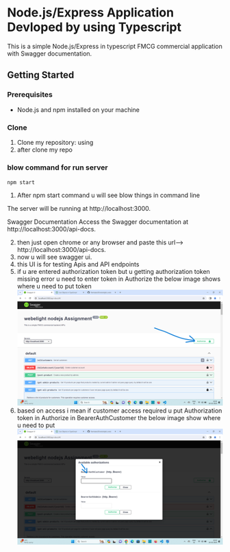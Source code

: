 # Node.js/Express Application Devloped by using Typescript

This is a simple Node.js/Express in typescript FMCG commercial application  with Swagger documentation.

## Getting Started

### Prerequisites

- Node.js and npm installed on your machine

### Clone
1. Clone  my repository:
    using    
2. after clone my repo
### blow command for run server
    
    npm start
 
 1. After npm start command u will see blow things in command line

 The server will be running at http://localhost:3000.

Swagger Documentation
Access the Swagger documentation at http://localhost:3000/api-docs.

2. then just open chrome or any browser and paste this url--> http://localhost:3000/api-docs.
3. now u will see swagger ui.
4. this UI is for testing Apis and API endpoints
5. if u are entered authorization token but u getting authorization token missing error u need to enter token in Authorize the below image shows where u need to put token
![Alt Text](./authorization.png)
6. based on access i mean if customer access required u put Authorization token in Authorize in BearerAuthCustomer the below image show where u need to put
![Alt Text](./AuthCustomer.png)

 
 
